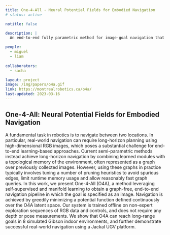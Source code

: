 ```yaml
---
title: One-4-All - Neural Potential Fields for Embodied Navigation
# status: active

notitle: false

description: |
  An end-to-end fully parametric method for image-goal navigation that leverages self-supervised and manifold learning to replace a topological graph with a geodesic regressor. During navigation, the geodesic regressor is used as an attractor in a potential function defined in latent space, allowing to frame navigation as a minimization problem.

people:
  - miguel
  - liam
  
collaborators:
  - sacha

layout: project
image: /img/papers/o4a.gif
link: https://montrealrobotics.ca/o4a/
last-updated: 2023-03-16
---
```


## One-4-All: Neural Potential Fields for Embodied Navigation

A fundamental task in robotics is to navigate between two locations. In particular, real-world navigation can require long-horizon planning using high-dimensional RGB images, which poses a substantial challenge for end-to-end learning-based approaches. Current semi-parametric methods instead achieve long-horizon navigation by combining learned modules with a topological memory of the environment, often represented as a graph over previously collected images. However, using these graphs in practice typically involves tuning a number of pruning heuristics to avoid spurious edges, limit runtime memory usage and allow reasonably fast graph queries. In this work, we present One-4-All (O4A), a method leveraging self-supervised and manifold learning to obtain a graph-free, end-to-end navigation pipeline in which the goal is specified as an image. Navigation is achieved by greedily minimizing a potential function defined continuously over the O4A latent space. Our system is trained offline on non-expert exploration sequences of RGB data and controls, and does not require any depth or pose measurements. We show that O4A can reach long-range goals in 8 simulated Gibson indoor environments, and further demonstrate successful real-world navigation using a Jackal UGV platform.
